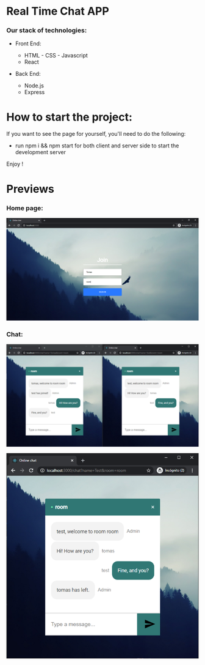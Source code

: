 # Real Time Chat APP

### Our stack of technologies:

- Front End:
    + HTML - CSS - Javascript
    + React

- Back End:
    + Node.js
    + Express

# How to start the project:

If you want to see the page for yourself, you'll need to do the following:

- run npm i && npm start for both client and server side to start the development server

Enjoy !

# Previews

### Home page:

![alt text](./Home.PNG "Home Page")

### Chat:

![alt text](./Chat.PNG "Chat")

![alt text](./Chat2.PNG "Chat")
